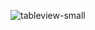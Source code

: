 ![tableview-small](https://user-images.githubusercontent.com/4190298/57179104-383b8100-6e7a-11e9-9fab-29a8f1b9423b.png)
